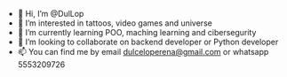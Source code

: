 - 👋 Hi, I’m @DulLop
- 👀 I’m interested in tattoos, video games and universe 
- 🌱 I’m currently learning POO, maching learning and cibersegurity
- 💞️ I’m looking to collaborate on backend developer or Python developer
- 📫 You can find me by email dulceloperena@gmail.com or whatsapp 5553209726 

<!---
DulLop/DulLop is a ✨ special ✨ repository because its `README.md` (this file) appears on your GitHub profile.
You can click the Preview link to take a look at your changes.
--->

